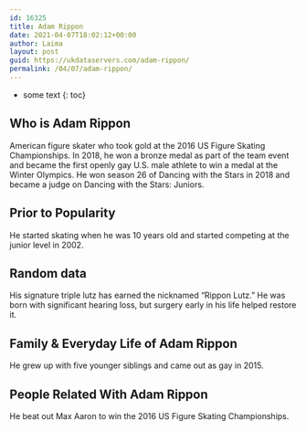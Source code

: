 ```yaml
---
id: 16325
title: Adam Rippon
date: 2021-04-07T18:02:12+00:00
author: Laima
layout: post
guid: https://ukdataservers.com/adam-rippon/
permalink: /04/07/adam-rippon/
---
```


* some text
{: toc}


## Who is Adam Rippon
                  
                  
                  
American figure skater who took gold at the 2016 US Figure Skating Championships. In 2018, he won a bronze medal as part of the team event and became the first openly gay U.S. male athlete to win a medal at the Winter Olympics. He won season 26 of Dancing with the Stars in 2018 and became a judge on Dancing with the Stars: Juniors.
                  
              
            
              
            
                
                
                
## Prior to Popularity
                  
                  
                  
He started skating when he was 10 years old and started competing at the junior level in 2002.
                  
              
            
              
            
                
                
                
## Random data
                  
                  
                  
His signature triple lutz has earned the nicknamed &#8220;Rippon Lutz.&#8221; He was born with significant hearing loss, but surgery early in his life helped restore it.
                  
              
            
              
            
                
                
                
## Family & Everyday Life of Adam Rippon
                  
                  
                  
He grew up with five younger siblings and came out as gay in 2015.
                  
              
            
              
            
                
                
                
## People Related With Adam Rippon
                  
                  
                  
He beat out Max Aaron to win the 2016 US Figure Skating Championships.
                  
              
            
              
            
                
              
            
              
              
            
            
              
            
          
          
          